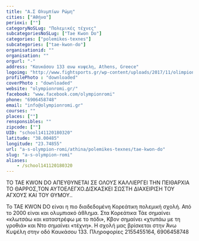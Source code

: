 ```yaml
---
title: "Α.Σ Ολυμπίων Ρώμη"
cities: ["Αθήνα"]
perioxi: [""]
categoryNoSLug: "Πολεμικές τέχνες"
subcategoriesNoSLug: ["Tae Kwon Do"]
categories: ["polemikes-texnes"]
subcategories: ["tae-kwon-do"]
organisationid: ""
organisation: ""
orgurl: "-"
address: "Καυκάσου 133 ανω κυψελη, Athens, Greece"
logoimg: "http://www.fightsports.gr/wp-content/uploads/2017/11/olimpion-romi.jpg"
profilePhoto : "downloaded"
coverPhoto : "downloaded"
website: "olympionromi.gr/"
facebook: "www.facebook.com/olympionromi"
phone: "6906458748"
email: "info@olympionromi.gr"
courses: ""
places: [""]
rensponsibles: ""
zipcode: [""]
UID: "school141120180320"
latitude: "38.00485"
longitude: "23.74855"
url: "a-s-olympion-romi/athina/polemikes-texnes/tae-kwon-do"
slug: "a-s-olympion-romi"
aliases:
    - /school141120180320
---
```



ΤΟ TAE KWON DO ΑΠΕΥΘΥΝΕΤΑΙ ΣΕ ΟΛΟΥΣ ΚΑΛΛΙΕΡΓΕΙ ΤΗΝ ΠΕΙΘΑΡΧΙΑ ΤΟ ΘΑΡΡΟΣ,ΤΟΝ ΑΥΤΟΕΛΕΓΧΟ.ΔΙΣΚΑΣΚΕΙ ΣΩΣΤΗ ΔΙΑΧΕΙΡΙΣΗ ΤΟΥ ΑΓΧΟΥΣ ΚΑΙ ΤΟΥ ΘΥΜΟΥ..

To TAE KWON DO είναι η πιο διαδεδομένη Κορεάτικη πολεμική σχολή. Από το 2000 είναι και ολυμπιακό άθλημα. Στα Κορεάτικα Τάε σημαίνει «κλωτσάω και καταστρέφω με το πόδι», Κβον σημαίνει «χτυπάω με τη γροθιά» και Ντο σημαίνει «τέχνη». Η σχολή μας βρίσκεται στην Άνω Κυψέλη στην οδό Καυκάσου 133. Πληροφορίες 2155455164, 6906458748